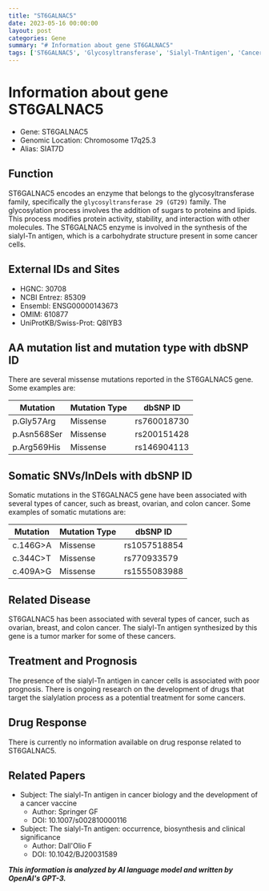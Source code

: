 ```yaml
---
title: "ST6GALNAC5"
date: 2023-05-16 00:00:00
layout: post
categories: Gene
summary: "# Information about gene ST6GALNAC5"
tags: ['ST6GALNAC5', 'Glycosyltransferase', 'Sialyl-TnAntigen', 'Cancer', 'Mutation', 'Prognosis', 'DrugResponse', 'Biosynthesis']
---
```


# Information about gene ST6GALNAC5

- Gene: ST6GALNAC5 
- Genomic Location: Chromosome 17q25.3 
- Alias: SIAT7D 

## Function
ST6GALNAC5 encodes an enzyme that belongs to the glycosyltransferase family, specifically the `glycosyltransferase 29 (GT29)` family. The glycosylation process involves the addition of sugars to proteins and lipids. This process modifies protein activity, stability, and interaction with other molecules. The ST6GALNAC5 enzyme is involved in the synthesis of the sialyl-Tn antigen, which is a carbohydrate structure present in some cancer cells.

## External IDs and Sites
- HGNC: 30708
- NCBI Entrez: 85309
- Ensembl: ENSG00000143673
- OMIM: 610877
- UniProtKB/Swiss-Prot: Q8IYB3

## AA mutation list and mutation type with dbSNP ID
There are several missense mutations reported in the ST6GALNAC5 gene. Some examples are:

|Mutation|Mutation Type|dbSNP ID|
|--------|-------------|--------|
|p.Gly57Arg|Missense|rs760018730|
|p.Asn568Ser|Missense|rs200151428|
|p.Arg569His|Missense|rs146904113|

## Somatic SNVs/InDels with dbSNP ID
Somatic mutations in the ST6GALNAC5 gene have been associated with several types of cancer, such as breast, ovarian, and colon cancer. Some examples of somatic mutations are:

|Mutation|Mutation Type|dbSNP ID|
|--------|-------------|--------|
|c.146G>A|Missense|rs1057518854|
|c.344C>T|Missense|rs770933579|
|c.409A>G|Missense|rs1555083988|

## Related Disease
ST6GALNAC5 has been associated with several types of cancer, such as ovarian, breast, and colon cancer. The sialyl-Tn antigen synthesized by this gene is a tumor marker for some of these cancers.

## Treatment and Prognosis
The presence of the sialyl-Tn antigen in cancer cells is associated with poor prognosis. There is ongoing research on the development of drugs that target the sialylation process as a potential treatment for some cancers.

## Drug Response
There is currently no information available on drug response related to ST6GALNAC5.

## Related Papers
- Subject: The sialyl-Tn antigen in cancer biology and the development of a cancer vaccine
  - Author: Springer GF
  - DOI: 10.1007/s002810000116
- Subject: The sialyl-Tn antigen: occurrence, biosynthesis and clinical significance
  - Author: Dall'Olio F
  - DOI: 10.1042/BJ20031589

**_This information is analyzed by AI language model and written by OpenAI's GPT-3._**